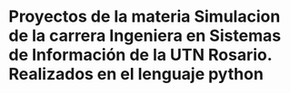 # Proyectos de la materia Simulacion de la carrera Ingeniera en Sistemas de Información de la UTN Rosario. Realizados en el lenguaje python
